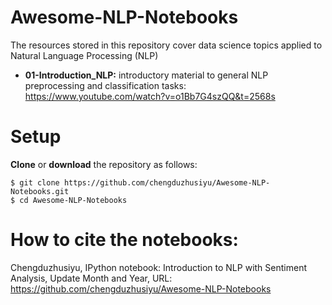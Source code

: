 # Awesome-NLP-Notebooks
The resources stored in this repository cover data science topics applied to Natural Language Processing (NLP)

- **01-Introduction_NLP:** introductory material to general NLP preprocessing and classification tasks: https://www.youtube.com/watch?v=o1Bb7G4szQQ&t=2568s

# Setup
**Clone** or **download** the repository as follows:

```
$ git clone https://github.com/chengduzhusiyu/Awesome-NLP-Notebooks.git
$ cd Awesome-NLP-Notebooks
```
# How to cite the notebooks:
Chengduzhusiyu, IPython notebook: Introduction to NLP with Sentiment Analysis, Update Month and Year, URL: https://github.com/chengduzhusiyu/Awesome-NLP-Notebooks